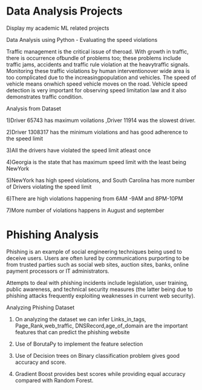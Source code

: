 # Data Analysis Projects
Display my academic ML related projects


Data Analysis using Python - Evaluating the speed violations

Traffic management is the critical issue of theroad. With growth in traffic, there is occurrence ofbundle of problems too; these problems include traffic jams, accidents and traffic rule violation at the heavytraffic signals. Monitoring these traffic violations by human interventionover wide area is too complicated due to the increasingpopulation and vehicles. The speed of vehicle means onwhich speed vehicle moves on the road. Vehicle speed detection is very important for observing speed limitation law and it also demonstrates traffic condition.

Analysis from Dataset

1)Driver 65743 has maximum voilations ,Driver 11914 was the slowest driver.

2)Driver 1308317 has the minimum violations and has good adherence to the speed limit

3)All the drivers have violated the speed limit atleast once

4)Georgia is the state that has maximum speed limit with the least being NewYork

5)NewYork has high speed violations, and South Carolina has more number of Drivers violating the speed limit

6)There are high violations happening from 6AM -9AM and 8PM-10PM

7)More number of violations happens in August and september


# Phishing Analysis

Phishing is an example of social engineering techniques being used to deceive users. Users are often lured by communications purporting to be from trusted parties such as social web sites, auction sites, banks, online payment processors or IT administrators.

Attempts to deal with phishing incidents include legislation, user training, public awareness, and technical security measures (the latter being due to phishing attacks frequently exploiting weaknesses in current web security).

Analyzing Phishing Dataset
1) On analyzing the dataset we can infer Links_in_tags, Page_Rank,web_traffic, DNSRecord,age_of_domain are the important features that can predict the phishing website

2) Use of BorutaPy to implement the feature selection

3) Use of Decision trees on Binary classification problem gives good accuracy and score.

4) Gradient Boost provides best scores while providing equal accuracy compared with Random Forest.





